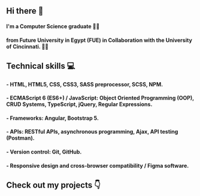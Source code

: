 ## Hi there 👋
#### I'm a Computer Science graduate 👩‍🎓
#### from Future University in Egypt (FUE) in Collaboration with the University of Cincinnati. 👩‍💻

## Technical skills 💻
#### - HTML, HTML5, CSS, CSS3, SASS preprocessor, SCSS, NPM.
#### - ECMAScript 6 (ES6+) / JavaScript: Object Oriented Programming (OOP), CRUD Systems, TypeScript, jQuery, Regular Expressions.
#### - Frameworks: Angular, Bootstrap 5.
#### - APIs: RESTful APIs, asynchronous programming, Ajax, API testing (Postman).
#### - Version control: Git, GitHub.
#### - Responsive design and cross-browser compatibility / Figma software.

## Check out my projects 👇 


<!--
**KholoudIbrahim/KholoudIbrahim** is a ✨ _special_ ✨ repository because its `README.md` (this file) appears on your GitHub profile.

Here are some ideas to get you started:

- 🔭 I’m currently working on ...
- 🌱 I’m currently learning ...
- 👯 I’m looking to collaborate on ...
- 🤔 I’m looking for help with ...
- 💬 Ask me about ...
- 📫 How to reach me: ...
- 😄 Pronouns: ...
- ⚡ Fun fact: ...
-->
